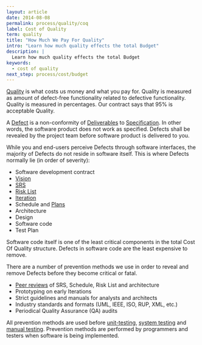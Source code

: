 ```yaml
---
layout: article
date: 2014-08-08
permalink: process/quality/coq
label: Cost of Quality
term: quality
title: "How Much We Pay For Quality"
intro: "Learn how much quality effects the total Budget"
description: |
  Learn how much quality effects the total Budget
keywords:
  - cost of quality
next_step: process/cost/budget
---
```


[Quality](/process/quality) is what costs us money and what you pay for. Quality is measured as
amount of defect-free functionality related to defective functionality. Quality is measured in
percentages. Our contract says that 95% is acceptable Quality.

A [Defect](/process/quality/defect) is a non-conformity of
[Deliverables](/process/warranty/deliverables) to [Specification](/process/scope/specification). In
other words, the software product does not work as specified. Defects shall be revealed by the
project team before software product is delivered to you.

While you and end-users perceive Defects through software interfaces, the majority of Defects do not
reside in software itself. This is where Defects normally lie (in order of severity):

 * Software development contract
 * [Vision](/process/scope/vision)
 * [SRS](/process/scope/srs)
 * [Risk List](/process/risk/risklist)
 * [Iteration](/process/time/schedule)
 * Schedule and [Plans](/process/time/iteration)
 * Architecture
 * Design
 * Software code
 * Test Plan

Software code itself is one of the least critical components in the total Cost Of Quality
structure. Defects in software code are the least expensive to remove.

There are a number of prevention methods we use in order to reveal and remove Defects before they
become critical or fatal.

  * [Peer reviews](/process/quality/peerreview) of SRS, Schedule, Risk List and architecture
  * Prototyping on early Iterations
  * Strict guidelines and manuals for analysts and architects
  * Industry standards and formats (UML, IEEE, ISO, RUP, XML, etc.)
  * Periodical Quality Assurance (QA) audits

All prevention methods are used before [unit-testing](/process/quality/unit),
[system testing](/process/quality/system) and
[manual testing](/process/quality/manual).
Prevention methods are performed by programmers and testers when software is being implemented.
